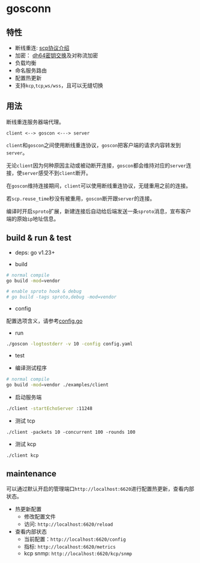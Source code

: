 # gosconn

## 特性
* 断线重连: [scp协议介绍](https://github.com/cloudfreexiao/goscon/blob/master/protocol.md)
* 加密： [dh64密钥交换](https://en.wikipedia.org/wiki/Diffie%E2%80%93Hellman_key_exchange)及对称流加密
* 负载均衡
* 命名服务路由
* 配置热更新
* 支持`kcp`,`tcp`,`ws/wss`，且可以无缝切换

## 用法

断线重连服务器端代理。

```
client <--> goscon <---> server
```

`client`和`goscon`之间使用断线重连协议，`goscon`把客户端的请求内容转发到`server`。

无论`client`因为何种原因主动或被动断开连接，`goscon`都会维持对应的`server`连接，使`server`感受不到`client`断开。

在`goscon`维持连接期间，`client`可以使用断线重连协议，无缝重用之前的连接。

若`scp.reuse_time`秒没有被重用，`goscon`断开跟`server`的连接。

编译时开启`sproto`扩展，新建连接后自动给后端发送一条`sproto`消息，宣布客户端的原始`ip`地址信息。

## build & run & test

* deps: go v1.23+

* build
```bash
# normal compile
go build -mod=vendor

# enable sproto hook & debug
# go build -tags sproto,debug -mod=vendor

```

* config

配置选项含义，请参考[config.go](https://github.com/cloudfreexiao/goscon/blob/master/config.go)

* run
```bash
./goscon -logtostderr -v 10 -config config.yaml
```

* test

- 编译测试程序

```bash
# normal compile
go build -mod=vendor ./examples/client
```

- 启动服务端

```bash
./client -startEchoServer :11248
```

- 测试 tcp

```
./client -packets 10 -concurrent 100 -rounds 100
```

- 测试 kcp

```
./client kcp
```

## maintenance

可以通过默认开启的管理端口`http://localhost:6620`进行配置热更新，查看内部状态。

* 热更新配置
    - 修改配置文件
    - 访问: `http://localhost:6620/reload`
* 查看内部状态
    - 当前配置：`http://localhost:6620/config`
    - 指标: `http://localhost:6620/metrics`
    - kcp snmp: `http://localhost:6620/kcp/snmp`
